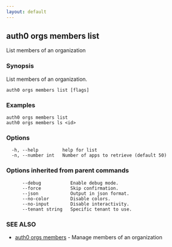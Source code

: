 ```yaml
---
layout: default
---
```

## auth0 orgs members list

List members of an organization

### Synopsis

List members of an organization.

```
auth0 orgs members list [flags]
```

### Examples

```
auth0 orgs members list
auth0 orgs members ls <id>
```

### Options

```
  -h, --help         help for list
  -n, --number int   Number of apps to retrieve (default 50)
```

### Options inherited from parent commands

```
      --debug           Enable debug mode.
      --force           Skip confirmation.
      --json            Output in json format.
      --no-color        Disable colors.
      --no-input        Disable interactivity.
      --tenant string   Specific tenant to use.
```

### SEE ALSO

* [auth0 orgs members](auth0_orgs_members.md)	 - Manage members of an organization

